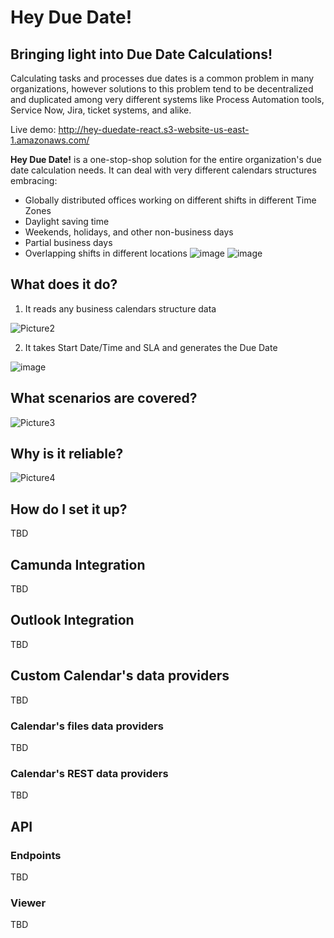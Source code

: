 # Hey Due Date!

## Bringing light into Due Date Calculations!

Calculating tasks and processes due dates is a common problem in many organizations, however solutions to this problem tend to be decentralized and duplicated among very different systems like Process Automation tools, Service Now, Jira, ticket systems, and alike.

Live demo: http://hey-duedate-react.s3-website-us-east-1.amazonaws.com/ 

**Hey Due Date!** is a one-stop-shop solution for the entire organization's due date calculation needs. It can deal with very different calendars structures embracing:

- Globally distributed offices working on different shifts in different Time Zones
- Daylight saving time
- Weekends, holidays, and other non-business days
- Partial business days
- Overlapping shifts in different locations
![image](https://user-images.githubusercontent.com/85225281/160588790-7dce03d9-bf44-4389-84cb-dfc2e0158f1f.png)
![image](https://user-images.githubusercontent.com/85225281/160589038-5d4de16a-24d2-4601-a945-ac3977a26af6.png)

## What does it do?
1. It reads any business calendars structure data

![Picture2](https://user-images.githubusercontent.com/85225281/160638768-3bcb76b5-6157-4d69-bb43-6c0223e24a5a.png)

2. It takes Start Date/Time and SLA and generates the Due Date

![image](https://user-images.githubusercontent.com/85225281/160638898-4bcd6ba7-80e9-4e2f-be88-c68f2843fd81.png)

## What scenarios are covered?

![Picture3](https://user-images.githubusercontent.com/85225281/160639287-ac154b02-bf80-44fb-a74a-eb4e13fa8355.png)

## Why is it reliable?

![Picture4](https://user-images.githubusercontent.com/85225281/160639562-99c8206f-e137-448b-b001-46dbff61140a.png)

## How do I set it up?
TBD

## Camunda Integration
TBD

## Outlook Integration
TBD

## Custom Calendar's data providers
TBD

### Calendar's files data providers
TBD

### Calendar's REST data providers
TBD

## API

### Endpoints
TBD

### Viewer
TBD
